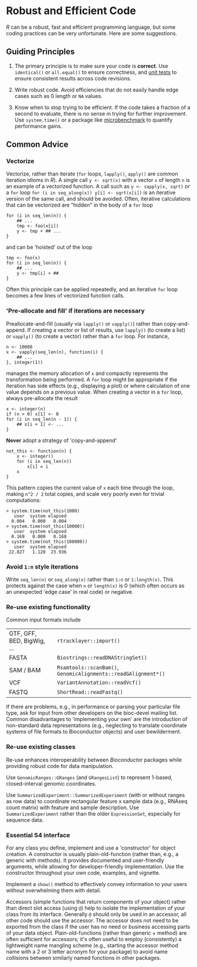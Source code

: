 # Robust and Efficient Code

_R_ can be a robust, fast and efficient programming language, but some
coding practices can be very unfortunate. Here are some suggestions.

## Guiding Principles

1. The primary principle is to make sure your code is **correct**. Use
   `identical()` or `all.equal()` to ensure correctness, and
   [unit tests][] to ensure consistent results across code revisions.

2. Write robust code. Avoid efficiencies that do not easily handle
   edge cases such as 0 length or `NA` values.

3. Know when to stop trying to be efficient. If the code takes a
   fraction of a second to evaluate, there is no sense in trying for
   further improvement. Use `system.time()` or a package like
   [microbenchmark][] to quantify performance gains.

## Common Advice

### Vectorize

Vectorize, rather than iterate (`for` loops, `lapply()`, `apply()` are
common iteration idioms in _R_). A single call `y <- sqrt(x)` with a
vector `x` of length `n` is an example of a vectorized function. A
call such as `y <- sapply(x, sqrt)` or a `for` loop `for (i in
seq_along(x)) y[i] <- sqrt(x[i])` is an iterative version of the same
call, and should be avoided. Often, iterative calculations that can be
vectorized are "hidden" in the body of a `for` loop

    for (i in seq_len(n)) {
        ## ...
        tmp <- foo(x[i])
        y <- tmp + ## ...
    }

and can be 'hoisted' out of the loop

    tmp <- foo(x)
    for (i in seq_len(n)) {
        ## ...
        y <- tmp[i] + ##
    }

Often this principle can be applied repeatedly, and an iterative
`for` loop becomes a few lines of vectorized function calls.

### 'Pre-allocate and fill' if iterations are necessary

Preallocate-and-fill (usually via `lapply()` or `vapply()`) rather
than copy-and-append. If creating a vector or list of results, use
`lapply()` (to create a list) or `vapply()` (to create a vector)
rather than a `for` loop. For instance,

    n <- 10000
    x <- vapply(seq_len(n), function(i) {
        ## ...
    }, integer(1))

manages the memory allocation of `x` and compactly represents the
transformation being performed. A `for` loop might be appropriate if
the iteration has side effects (e.g., displaying a plot) or where
calculation of one value depends on a previous value. When creating a
vector in a `for` loop, always pre-allocate the result

    x <- integer(n)
    if (n > 0) x[1] <- 0
    for (i in seq_len(n - 1)) {
        ## x[i + 1] <- ...
    }

**Never** adopt a strategy of 'copy-and-append'

    not_this <- function(n) {
        x <- integer()
        for (i in seq_len(n))
            x[i] = i
        x
    }

This pattern copies the current value of `x` each time through the
loop, making `n^2 / 2` total copies, and scale very poorly even for
trivial computations:

    > system.time(not_this(1000)
       user  system elapsed 
      0.004   0.000   0.004 
    > system.time(not_this(10000))
       user  system elapsed 
      0.169   0.000   0.168 
    > system.time(not_this(100000))
       user  system elapsed 
     22.827   1.120  23.936 

### Avoid `1:n` style iterations

Write `seq_len(n)` or `seq_along(x)` rather than `1:n` or
`1:length(x)`. This protects against the case when `n` or `length(x)`
is 0 (which often occurs as an unexpected 'edge case' in real code) or
negative.

### Re-use existing functionality

Common input formats include

<table>
<tr><td>GTF, GFF, BED, BigWig, ...</td><td><code>rtracklayer::import()</code></td></tr>
<tr><td>FASTA</td><td><code>Biostrings::readDNAStringSet()</code></td></tr>
<tr><td>SAM / BAM</td><td><code>Rsamtools::scanBam()</code>, <code>GenomicAlignments::readGAlignment*()</code></td></tr>
<tr><td>VCF</td><td><code>VariantAnnotation::readVcf()</code></td></tr>
<tr><td>FASTQ</td><td><code>ShortRead::readFastq()</code></td></tr>
</table>
<p></p>

If there are problems, e.g., in performance or parsing your particular
file type, ask for input from other developers on the bioc-devel
mailing list. Common disadvantages to 'implementing your own' are the
introduction of non-standard data representations (e.g., neglecting to
translate coordinate systems of file formats to Bioconductor objects)
and user bewilderment.

### Re-use existing classes

Re-use enhances interoperability between _Bioconductor_ packages while
providing robust code for data manipulation.

Use `GenomicRanges::GRanges` (and `GRangesList`) to represent 1-based,
closed-interval genomic coordinates.

Use `SummarizedExperiment::SummarizedExperiment` (with or without
ranges as row data) to coordinate rectangular feature x sample data
(e.g., RNAseq count matrix) with feature and sample description. Use
`SummarizedExperiment` rather than the older `ExpressionSet`,
especially for sequence data.

### Essential S4 interface

For any class you define, implement and use a 'constructor' for object
creation. A constructor is usually plain-old-function (rather than,
e.g., a generic with methods). It provides documented and
user-friendly arguments, while allowing for developer-friendly
implementation. Use the constructor throughout your own code,
examples, and vignette.

Implement a `show()` method to effectively convey information to your
users without overwhelming them with detail.

Accessors (simple functions that return components of your object)
rather than direct slot access (using `@`) help to isolate the
implementation of your class from its interface. Generally `@` should
only be used in an accessor, all other code should use the
accessor. The accessor does not need to be exported from the class if
the user has no need or business accessing parts of your data
object. Plain-old-functions (rather than generic + method) are often
sufficient for accessors; it's often useful to employ (consistently) a
lightweight name mangling scheme (e.g., starting the accessor method
name with a 2 or 3 letter acronym for your package) to avoid name
collisions between similarly named functions in other packages.

[microbenchmark]: https://cran.r-project.org/web/packages/microbenchmark
[unit tests]: /developers/how-to/unitTesting-guidelines/
